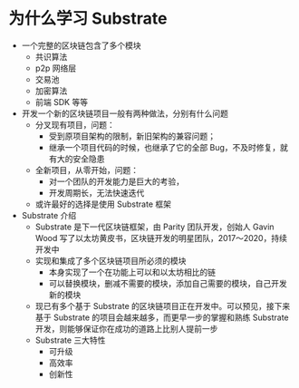 # 为什么学习 Substrate
* 一个完整的区块链包含了多个模块
  * 共识算法
  * p2p 网络层
  * 交易池
  * 加密算法
  * 前端 SDK 等等
* 开发一个新的区块链项目一般有两种做法，分别有什么问题
  * 分叉现有项目，问题：
    * 受到原项目架构的限制，新旧架构的兼容问题；
    * 继承一个项目代码的时候，也继承了它的全部 Bug，不及时修复，就有大的安全隐患
  * 全新项目，从零开始，问题：
    * 对一个团队的开发能力是巨大的考验，
    * 开发周期长，无法快速迭代
  * 或许最好的选择是使用 Substrate 框架
* Substrate 介绍
  * Substrate 是下一代区块链框架，由 Parity 团队开发，创始人 Gavin Wood 写了以太坊黄皮书，区块链开发的明星团队，2017～2020，持续 开发中
  * 实现和集成了多个区块链项目所必须的模块
    * 本身实现了一个在功能上可以和以太坊相比的链
    * 可以替换模块，删减不需要的模块，添加自己需要的模块，自己开发新的模块
  * 现已有多个基于 Substrate 的区块链项目正在开发中。可以预见，接下来基于 Substrate 的项目会越来越多，而更早一步的掌握和熟练 Substrate 开发，则能够保证你在成功的道路上比别人提前一步
  * Substrate 三大特性
    * 可升级
    * 高效率
    * 创新性


